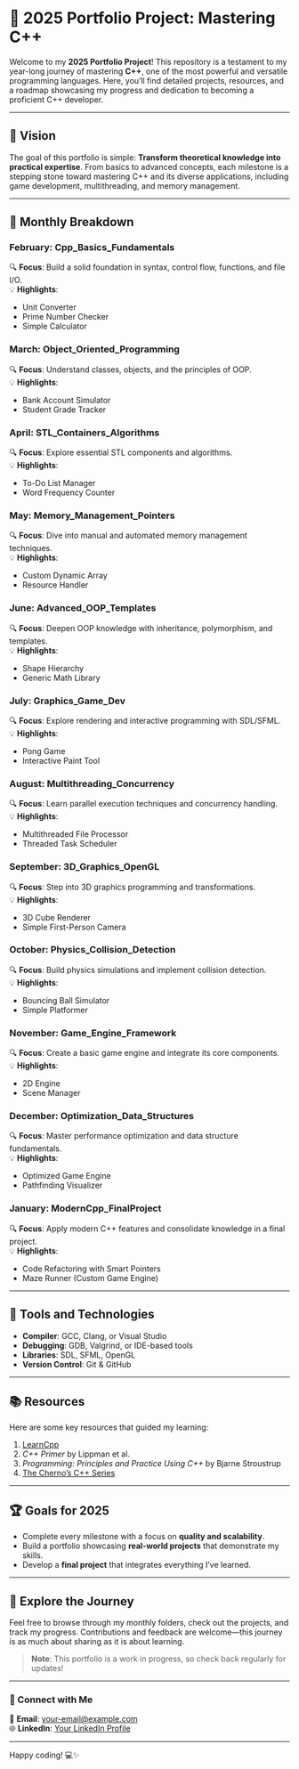 # 🚀 2025 Portfolio Project: Mastering C++  

Welcome to my **2025 Portfolio Project**! This repository is a testament to my year-long journey of mastering **C++**, one of the most powerful and versatile programming languages. Here, you’ll find detailed projects, resources, and a roadmap showcasing my progress and dedication to becoming a proficient C++ developer.  

---

## 🌟 Vision  
The goal of this portfolio is simple: **Transform theoretical knowledge into practical expertise**. From basics to advanced concepts, each milestone is a stepping stone toward mastering C++ and its diverse applications, including game development, multithreading, and memory management.

---

## 📅 Monthly Breakdown  

### February: Cpp_Basics_Fundamentals  
🔍 **Focus**: Build a solid foundation in syntax, control flow, functions, and file I/O.  
💡 **Highlights**:  
- Unit Converter  
- Prime Number Checker  
- Simple Calculator  

### March: Object_Oriented_Programming  
🔍 **Focus**: Understand classes, objects, and the principles of OOP.  
💡 **Highlights**:  
- Bank Account Simulator  
- Student Grade Tracker  

### April: STL_Containers_Algorithms  
🔍 **Focus**: Explore essential STL components and algorithms.  
💡 **Highlights**:  
- To-Do List Manager  
- Word Frequency Counter  

### May: Memory_Management_Pointers  
🔍 **Focus**: Dive into manual and automated memory management techniques.  
💡 **Highlights**:  
- Custom Dynamic Array  
- Resource Handler  

### June: Advanced_OOP_Templates  
🔍 **Focus**: Deepen OOP knowledge with inheritance, polymorphism, and templates.  
💡 **Highlights**:  
- Shape Hierarchy  
- Generic Math Library  

### July: Graphics_Game_Dev  
🔍 **Focus**: Explore rendering and interactive programming with SDL/SFML.  
💡 **Highlights**:  
- Pong Game  
- Interactive Paint Tool  

### August: Multithreading_Concurrency  
🔍 **Focus**: Learn parallel execution techniques and concurrency handling.  
💡 **Highlights**:  
- Multithreaded File Processor  
- Threaded Task Scheduler  

### September: 3D_Graphics_OpenGL  
🔍 **Focus**: Step into 3D graphics programming and transformations.  
💡 **Highlights**:  
- 3D Cube Renderer  
- Simple First-Person Camera  

### October: Physics_Collision_Detection  
🔍 **Focus**: Build physics simulations and implement collision detection.  
💡 **Highlights**:  
- Bouncing Ball Simulator  
- Simple Platformer  

### November: Game_Engine_Framework  
🔍 **Focus**: Create a basic game engine and integrate its core components.  
💡 **Highlights**:  
- 2D Engine  
- Scene Manager  

### December: Optimization_Data_Structures  
🔍 **Focus**: Master performance optimization and data structure fundamentals.  
💡 **Highlights**:  
- Optimized Game Engine  
- Pathfinding Visualizer  

### January: ModernCpp_FinalProject  
🔍 **Focus**: Apply modern C++ features and consolidate knowledge in a final project.  
💡 **Highlights**:  
- Code Refactoring with Smart Pointers  
- Maze Runner (Custom Game Engine)  

---

## 🔧 Tools and Technologies  
- **Compiler**: GCC, Clang, or Visual Studio  
- **Debugging**: GDB, Valgrind, or IDE-based tools  
- **Libraries**: SDL, SFML, OpenGL  
- **Version Control**: Git & GitHub  

---

## 📚 Resources  
Here are some key resources that guided my learning:  
1. [LearnCpp](https://www.learncpp.com/)  
2. *C++ Primer* by Lippman et al.  
3. *Programming: Principles and Practice Using C++* by Bjarne Stroustrup  
4. [The Cherno’s C++ Series](https://www.youtube.com/c/TheCherno)  

---

## 🏆 Goals for 2025  
- Complete every milestone with a focus on **quality and scalability**.  
- Build a portfolio showcasing **real-world projects** that demonstrate my skills.  
- Develop a **final project** that integrates everything I’ve learned.  

---

## 🌌 Explore the Journey  
Feel free to browse through my monthly folders, check out the projects, and track my progress. Contributions and feedback are welcome—this journey is as much about sharing as it is about learning.  

> **Note**: This portfolio is a work in progress, so check back regularly for updates!  

---

### 📩 Connect with Me  
📧 **Email**: [your-email@example.com](mailto:your-email@example.com)  
🌐 **LinkedIn**: [Your LinkedIn Profile](https://www.linkedin.com)  

---

Happy coding! 💻✨  
